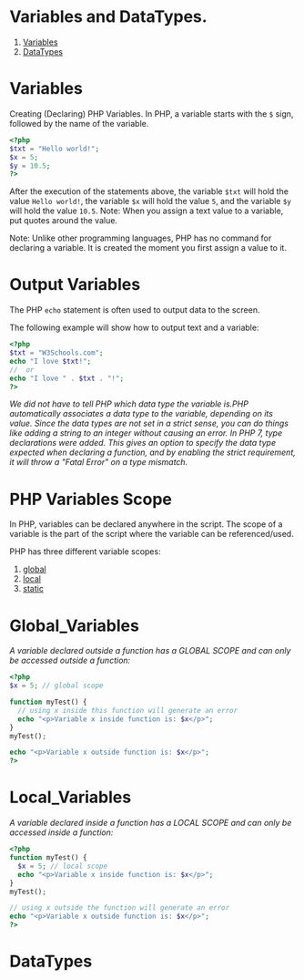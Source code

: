 # Variables and DataTypes.
1. [Variables](#Variables)
2. [DataTypes](#DataTypes)

# Variables
Creating (Declaring) PHP Variables.
In PHP, a variable starts with the ```$``` sign, followed by the name of the variable.
```php
<?php
$txt = "Hello world!";
$x = 5;
$y = 10.5;
?>
```
After the execution of the statements above, the variable ```$txt``` will hold the value ```Hello world!```,
the variable ```$x``` will hold the value ```5```, and the variable ```$y``` will hold the value ```10.5```.
Note: When you assign a text value to a variable, put quotes around the value.

Note: Unlike other programming languages, PHP has no command for declaring a variable. It is created the moment you first assign a value to it.

# Output Variables
The PHP ```echo``` statement is often used to output data to the screen.

The following example will show how to output text and a variable:
```php
<?php
$txt = "W3Schools.com";
echo "I love $txt!";
//  or
echo "I love " . $txt . "!";
?>
```
_We did not have to tell PHP which data type the variable is.PHP automatically associates a data type to the variable, depending on its value. Since the data types are not set in a strict sense, you can do things like adding a string to an integer without causing an error._
_In PHP 7, type declarations were added. This gives an option to specify the data type expected when declaring a function, and by enabling the strict requirement, it will throw a "Fatal Error" on a type mismatch._

# PHP Variables Scope
In PHP, variables can be declared anywhere in the script.
The scope of a variable is the part of the script where the variable can be referenced/used.

PHP has three different variable scopes:
1. [global](#Global_Variables)
2. [local](#Local_Variables)
3. [static](#StaticVariales)

# Global_Variables
_A variable declared outside a function has a GLOBAL SCOPE and can only be accessed outside a function:_
```php
<?php
$x = 5; // global scope

function myTest() {
  // using x inside this function will generate an error
  echo "<p>Variable x inside function is: $x</p>";
}
myTest();

echo "<p>Variable x outside function is: $x</p>";
?>
```
# Local_Variables
_A variable declared inside a function has a LOCAL SCOPE and can only be accessed inside a function:_
```php
<?php
function myTest() {
  $x = 5; // local scope
  echo "<p>Variable x inside function is: $x</p>";
}
myTest();

// using x outside the function will generate an error
echo "<p>Variable x outside function is: $x</p>";
?>
```
# DataTypes
